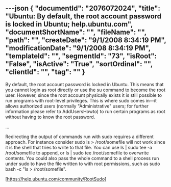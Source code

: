 ---json
{
  "documentId": "2076072024",
  "title": "Ubuntu: By default, the root account password is locked in Ubuntu; help.ubuntu.com",
  "documentShortName": "",
  "fileName": "",
  "path": "",
  "createDate": "9/1/2008 8:34:19 PM",
  "modificationDate": "9/1/2008 8:34:19 PM",
  "templateId": "",
  "segmentId": "73",
  "isRoot": "False",
  "isActive": "True",
  "sortOrdinal": "",
  "clientId": "",
  "tag": ""
}
---

By default, the root account password is locked in Ubuntu. This means that you cannot login as root directly or use the su command to become the root user. However, since the root account physically exists it is still possible to run programs with root-level privileges. This is where sudo comes in—it allows authorized users (normally &quot;Administrative&quot; users; for further information please refer to AddUsersHowto) to run certain programs as root without having to know the root password.

…

Redirecting the output of commands run with sudo requires a different approach. For instance consider sudo ls &gt; /root/somefile will not work since it is the shell that tries to write to that file. You can use ls | sudo tee -a /root/somefile to append, or ls | sudo tee /root/somefile to overwrite contents. You could also pass the whole command to a shell process run under sudo to have the file written to with root permissions, such as sudo bash -c &quot;ls &gt; /root/somefile&quot;.

[https://help.ubuntu.com/community/RootSudo]
